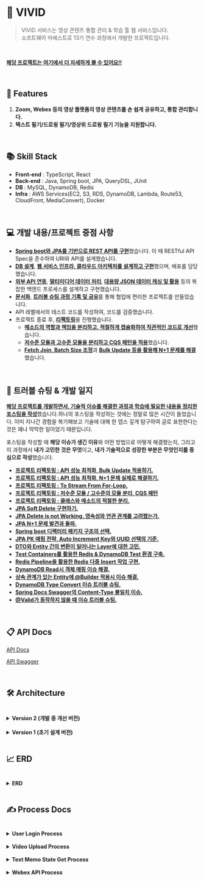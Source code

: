 #  🙊 VIVID
> VIVID 서비스는 영상 콘텐츠 통합 관리 & 학습 툴 웹 서비스입니다.<br>
> 소프트웨어 마에스트로 13기 연수 과정에서 개발한 프로젝트입니다.
<br>

[**해당 프로젝트는 여기에서 더 자세하게 볼 수 있어요!!**](https://blog.byuk.site/resume/projects/vivid)

<br>

##  📝  Features
1. **Zoom, Webex 등의 영상 플랫폼의 영상 콘텐츠를 손 쉽게 공유하고, 통합 관리합니다.**
2. **텍스트 필기/드로윙 필기/영상위 드로윙 필기 기능을 지원합니다.**

<br>

##  📚  Skill Stack

- **Front-end** : TypeScript, React
- **Back-end** : Java, Spring boot, JPA, QueryDSL, JUnit
- **DB** : MySQL, DynamoDB, Redis
- **Infra** : AWS Services(EC2, S3, RDS, DynamoDB, Lambda, Route53, CloudFront, MediaConvert), Docker

<br>

## 💻 개발 내용/프로젝트 중점 사항
- [**Spring boot와 JPA를 기반으로 REST API를 구현**](https://blog.byuk.site/d7e72957-b774-4e18-9a80-7659bae9c657)했습니다. 이 때 RESTful API Spec을 준수하여 URI와 API를 설계했습니다.
- [**DB 설계**](https://blog.byuk.site/4e4fa633-1c93-4ffa-a428-eb015af74b65), [**웹 서비스 인프라, 클라우드 아키텍처를 설계하고 구현**](https://blog.byuk.site/f1fc0115-366e-429d-8cba-7f4bf329e77d)했으며, 배포를 담당했습니다.
- [**외부 API 연동**](https://blog.byuk.site/f4b98b6e-065d-4f21-95f7-db1e64f6b0c1), [**멀티미디어 데이터 처리**](https://blog.byuk.site/8eb1ab36-d75c-404f-ac71-167b3fc415ff), [**대용량 JSON 데이터 캐싱 및 활용**](https://blog.byuk.site/cb9fb001-81af-49c8-b517-c4f185e5a01a) 등의 복잡한 백엔드 프로세스를 설계하고 구현했습니다.
- [**문서화**](https://blog.byuk.site/3d0fc291-1d88-462b-a58a-ddc748443239), [**트러블 슈팅 과정 기록 및 공유**](https://blog.byuk.site/resume/projects/vivid#afb334bd4c794f9c8773110986c695f6)를 통해 협업에 편리한 프로젝트를 만들었습니다.
- API 레벨에서의 테스트 코드를 작성하여, 코드를 검증했습니다.
- 프로젝트 종료 후, [**리팩토링**](https://blog.byuk.site/resume/projects/vivid#afb334bd4c794f9c8773110986c695f6)을 진행했습니다.
    - [**메소드의 역할과 책임을 분리하고, 적절하게 캡슐화하여 직관적인 코드로 개선**](https://blog.byuk.site/a33ecd35-0261-4907-a0ed-646630cd7530)했습니다.
    - [**저수준 모듈과 고수준 모듈을 분리하고 CQS 패턴을 적용**](https://blog.byuk.site/b2aeb184-a3cb-4736-bc31-8bfbe40058a3)했습니다.
    - [**Fetch Join, Batch Size 조정**](https://blog.byuk.site/ca998347-ef7c-4e88-8e24-274b1778e85d)과 [**Bulk Update 등을 활용해 N+1 문제를 해결**](https://blog.byuk.site/b01faa4a-02a9-4d9a-a93f-3e7e4dc24c4e)했습니다.

<br>

## 🎯 트러블 슈팅 & 개발 일지

[**해당 프로젝트를 개발하면서, 기술적 이슈를 해결한 과정과 학습에 필요한 내용을 정리한 포스팅을 작성**](https://blog.byuk.site/resume/projects/vivid)했습니다.하나의 포스팅을 작성하는 것에는 정말로 많은 시간이 들었습니다. 이미 지나간 경험을 복기해보고 기술에 대해 한 뎁스 깊게 탐구하여 글로 표현한다는 것은 꽤나 막막한 일이었기 때문입니다.

포스팅을 작성할 때 **해당 이슈가 생긴 이유**와 어떤 방법으로 어떻게 해결했는지, 그리고 이 과정에서 **내가 고민한 것은 무엇**이고, **내가 기술적으로 성장한 부분은 무엇인지를 중심으로 작성**했습니다.

- [**프로젝트 리팩토링 : API 성능 최적화, Bulk Update 적용하기.**](https://blog.byuk.site/b01faa4a-02a9-4d9a-a93f-3e7e4dc24c4e)
- [**프로젝트 리팩토링 : API 성능 최적화, N+1 문제 실제로 해결하기.**](https://blog.byuk.site/ca998347-ef7c-4e88-8e24-274b1778e85d)
- [**프로젝트 리팩토링 : To Stream From For-Loop.**](https://blog.byuk.site/55b659cd-e9ce-49cb-9fbd-ad0468f28996)
- [**프로젝트 리팩토링 : 저수준 모듈 / 고수준의 모듈 분리, CQS 패턴**](https://blog.byuk.site/b2aeb184-a3cb-4736-bc31-8bfbe40058a3)
- [**프로젝트 리팩토링 : 클래스와 메소드의 적절한 분리.**](https://blog.byuk.site/a33ecd35-0261-4907-a0ed-646630cd7530)
- [**JPA Soft Delete 구현하기.**](https://blog.byuk.site/538fd0c1-a40c-4eb6-9761-fe396b64a5c4)
- [**JPA Delete is not Working, 영속성와 연관 관계를 고려했는가.**](https://blog.byuk.site/927ff674-ce08-4ca0-bfef-c73c0cb78470)
- [**JPA N+1 문제 발견과 돌파.**](https://blog.byuk.site/8a5507af-47b9-4537-a353-30db2b25cd19)
- [**Spring boot 디렉터리 패키지 구조의 선택.**](https://blog.byuk.site/3d1869ab-d4a6-450c-84c6-33588d1e33fc)
- [**JPA PK 매핑 전략, Auto Increment Key와 UUID 선택의 기준.**](https://blog.byuk.site/8a6da7b1-f2c8-4e68-8e0c-5224b9bcffdf)
- [**DTO와 Entity 간의 변환이 일어나는 Layer에 대한 고민.**](https://blog.byuk.site/73f16574-2522-4694-a504-db011b3007cc)
- [**Test Containers를 활용한 Redis & DynamoDB Test 환경 구축.**](https://blog.byuk.site/769babf6-4e8d-4d65-a03a-ea80a1d0840a)
- [**Redis Pipeline을 활용한 Redis 다중 Insert 작업 구현.**](https://blog.byuk.site/eabb6cd5-3802-4f25-a7f7-759d68c9f457)
- [**DynamoDB Read시 객체 매핑 이슈 해결.**](https://blog.byuk.site/146d3593-b869-4ed2-8d52-f2a12a572a11)
- [**상속 관계가 있는 Entity에 @Builder 적용시 이슈 해결.**](https://blog.byuk.site/8d844962-7225-4d83-94ae-b3987ccc9f7f)
- [**DynamoDB Type Convert 이슈 트러블 슈팅.**](https://blog.byuk.site/af6bec6b-4d6a-42d5-8416-2270606861f2)
- [**Spring Docs Swagger의 Content-Type 불일치 이슈.**](https://blog.byuk.site/3519b547-697e-4efb-8b58-94752afac488)
- [**@Valid가 동작하지 않을 때 이슈 트러블 슈팅.**](https://blog.byuk.site/3228f679-3620-4358-9e2d-a4075f60fe8b)

<br>

##  📋  API Docs

[API Docs](https://blog.byuk.site/d7e72957-b774-4e18-9a80-7659bae9c657)

[API Swagger](https://api.dev.edu-vivid.com/swagger-ui/index.html#/)

<br>

##  🛠️  Architecture

<br>

<details>
<summary><b>Version 2 (개발 중 개선 버전)</b></summary>

![architecture-시스템구성도 v2 drawio (1)](https://user-images.githubusercontent.com/64072741/200391094-9b8fa3d9-9d49-4e77-905b-6b4f287fe0c5.png)

- AWS ALB(Application Load Balancer)을 이용하여 부하분산을 관리했습니다.
- **Nginx 웹서버를 사용하지 않고, S3와 CDN을 활용하여 서버리스하게 정적 콘텐츠를 호스팅하는 방식으로 개선시켰습니다.**
해당 방식을 활용하면, 웹서버 인스턴스를 따로 유지보수할 필요가 없어집니다. 
또한 가격 측면에서도 훨씬 더 저렴해진다는 이점이 있습니다.
- **Redis 서버 각각의 명시적으로 나타나도록 아키텍처에 배치했으며, 이를 하나의 subnet에 배치했습니다.** 각각의 Redis 서버의 역할은 다음과 같습니다.
    - **Cache Server** : 특정 value들을 캐싱합니다.
    - **Session Server** : 2개의 인스턴스의 Session을 관리합니다.
    - **API Cache Server** : API 호출을 캐싱합니다.
- 현재 프로젝트 규모상 RDS는 하나의 인스턴스만 있으면 충분하다고 생각했기 때문에, RDS는 하나만 배치하고, 이를 미러링하는 RDS를 추가 배치했습니다.
- Lambda를 활용한 DynamoDB CRUD API가 존재합니다.

</details>

<br>

<details>

<summary><b>Version 1 (초기 설계 버전)</b></summary>

> 해당 버전은 Version 2에서 개선 및 수정됐습니다.

![architecture-시스템구성도 drawio](https://user-images.githubusercontent.com/64072741/200391087-092c9f99-a456-48d9-9d78-d41dec6ee6d7.png)

- AWS ALB(Application Load Balancer)을 이용하여 부하분산을 관리했습니다.
- Web Server로 NginX, WAS로 Spring boot Server을 이용했습니다.
각각은 EC2 하나씩에 관리되며 총 4개의 EC2 인스턴스가 AutoScaling 되도록 설계했습니다.
- DB로서 Cache 역할을 하는 Redis와 RDS를 배치를 했습니다. 각각의 Redis와 RDS는 채널링 될 수 있도록 설계했습니다. AZ1와 AZ2의 Redis는 다른 용도의 데이터를 캐싱하도록 설계했습니다.
- Lambda를 활용한 DynamoDB CRUD API가 존재합니다.
- AWS CloudFront(CDN)를 활용해 콘텐츠 전송 성능을 향상 시켰습니다.

</details>

<br>

##  📈  ERD

<br>

<details>
<summary><b>ERD</b></summary>

![ggg](https://user-images.githubusercontent.com/64072741/200392125-afe96a91-32d1-4b6d-9224-a59bc25f5cd4.png)

</details>

<br>

##  ✍️  Process Docs

<br>

<details>
<summary><b>User Login Process</b></summary>

<br>

![image](https://user-images.githubusercontent.com/64072741/200394236-cbc86a4e-79b0-4fa4-9841-c9b127fb2c57.png)

### 최초 구글 로그인 시 

- redirect url을 통해 클라이언트 사이드에서 구글 로그인을 시도합니다.
- 로그인 성공 시, 서버의 successful 핸들러가 응답을 받습니다. 이에 따라 회원가입된 유저가 아닌 경우, 회원가입을 진행합니다.
- 로그인 성공 시, refresh token을 redis 세션 서버에 저장하고 클라이언트에 access token을 url 파라미터에 실어나서 반환합니다.

<br>

### 정상 API 호출 시

- header에 access token을 정상적으로 포함하고, 만료되지 않고 유효한 access token인 경우 정상적으로 api가 동작합니다.

<br>

### Access Token 재발급

- access token이 만료됐다면, redis 세션 서버에서 refresh token을 확인합니다.
- refresh token이 존재하고 유효하다면, access token을 재발급해줍니다.

</details>

<br>

<details>
<summary><b>Video Upload Process</b></summary>

<br>

![image (1)](https://user-images.githubusercontent.com/64072741/200394244-8b58ae20-8563-4a29-a490-35fde6961fb2.png)

### Video 업로드

- Raw Video Storage에 video 파일 원본이 업로드 됩니다.
- Raw Video Storage 업로드 완료 된 후, 람다 함수를 통해 MediaConvert 트랜스 코딩 작업이 실행됩니다.
- MediaConvert 트랜스 코딩 작업이 완료된 후, Service Video Storage에 트랜스 코딩된 video 파일이 업로드 됩니다.
- Service Video Storage에 업로드 완료된 후, 람다 함수를 통해 서버에 트랜스 코딩 상태를 successful로 바꾸는 API를 호출합니다.

</details>

<br>

<details>
<summary><b>Text Memo State Get Process</b></summary>

<br>

![image (2)](https://user-images.githubusercontent.com/64072741/200394247-5f0084d4-ab7b-47bf-b8d0-ca6c3bffba6b.png)

### Text Memo State Latest Get, 캐시에 존재할 경우

- redis에서 latest를 get합니다.

<br>

### Text Memo State Latest Get, 캐시에 존재하지 않을 경우
    
- latest가 redis에 존재하지 않을 경우, DynamoDB에서 Get해옵니다.

<br>

### Text Memo State History Get

- History는 DynamoDB에서만 Get 해옵니다.


</details>

<br>

<details>
<summary><b>Webex API Process</b></summary>

<br>

![image (3)](https://user-images.githubusercontent.com/64072741/200394253-18542d8f-b107-48bb-af89-88b38d3bceab.png)

### Webex 로그인, Webex Access Token Get

- Webex 계정 연동을 위해서는 Webex Oauth 로그인이 필요합니다.
- Webex 로그인을 통해서 code를 얻습니다.
- 해당 code를 이용해서 Webex Access Token을 얻고, 이를 DB에 저장합니다.

<br>

### Webex 녹화본 리스트 Get, Access Token이 존재할 경우
    
- 로그인한 유저가 이전의 Webex 로그인을 통해 Access token을 갖고 있을 경우,
서버에서 외부 Webex api 호출을 통해 녹화본 데이터를 얻을 수 있습니다.

<br>

### Webex 녹화본 업로드

- 녹화본 리스트에서 recording id를 이용해서 다운로드 링크를 get하는 외부 Webex api를 호출합니다.
- 다운로드 링크를 통해서 VIVID 스토리지에 영상을 업로드하고, Video 객체를 생성합니다.
- 생성된 video id를 return 합니다.

</details>



